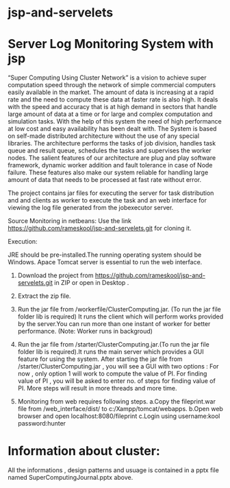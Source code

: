 # jsp-and-servelets
# Server Log Monitoring System with jsp  
“Super Computing Using Cluster Network” is a vision to achieve super computation speed through the network of simple commercial computers easily available in the market. The amount of data is increasing at a rapid rate and the need to compute these data at faster rate is also high. It deals with the speed and accuracy that is at high demand in sectors that handle large amount of data at a time or for large and complex computation and simulation tasks. With the help of this system the need of high performance at low cost and easy availability has been dealt with. The System is based on self-made distributed architecture without the use of any special libraries. The architecture performs the tasks of job division, handles task queue and result queue, schedules the tasks and supervises the worker nodes. The salient features of our architecture are plug and play software framework, dynamic worker addition and fault tolerance in case of Node failure. These features also make our system reliable for handling large amount of data that needs to be processed at fast rate without error.

The project contains jar files for executing the server for task distribution and and clients as worker to execute the task and an web interface for viewing the log file generated from the jobexecutor server.

Source Monitoring in netbeans:
 Use the link https://github.com/rameskool/jsp-and-servelets.git for cloning it.
 
 Execution:
 
   JRE should be pre-installed.The running operating system should be Windows.
   Apace Tomcat server is essential to run the web interface.
   
 1. Download the project from https://github.com/rameskool/jsp-and-servelets.git in ZIP or open in Desktop .
 2. Extract the zip file.
 3. Run the jar file from /workerfile/ClusterComputing.jar. (To run the jar file folder lib is required) It runs the client which will perform works provided by the server.You can run more than one instant of worker for better performance. (Note: Worker runs in backgroud)
 4. Run the jar file from /starter/ClusterComputing.jar.(To run the jar file folder lib is required).It runs the main server which provides a GUI feature for using the system.
    After starting the jar file from /starter/ClusterComputing.jar , you will see a GUI with two options : For now , only option 1 will work to compute the value of PI. For finding value of PI , you will be asked to enter no. of steps for finding value of PI. More steps will result in more threads and more time.
 
 5. Monitoring from web requires following steps.
    a.Copy the fileprint.war file from /web_interface/dist/ to c:/Xampp/tomcat/webapps.
    b.Open web browser and open localhost:8080/fileprint
    c.Login using username:kool password:hunter    

# Information about cluster:
 All the informations , design patterns and usuage is contained in a pptx file named SuperComputingJournal.pptx above.
